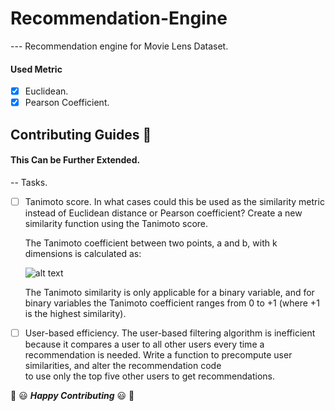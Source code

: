 # Recommendation-Engine

--- Recommendation engine for Movie Lens Dataset.

#### Used Metric
- [x] Euclidean.
- [x] Pearson Coefficient.

## Contributing Guides :crown:
#### This Can be Further Extended.

-- Tasks.
- [ ] Tanimoto score. In what cases could this be used as the similarity metric instead
      of Euclidean distance or Pearson coefficient? Create a new similarity function using
      the Tanimoto score.
      
     The Tanimoto coefficient between two points, a and b, with k dimensions is calculated as:
     
     ![alt text](https://docs.tibco.com/pub/spotfire/6.5.3/doc/html/images/hc_tanimoto_coefficient_eq_1.png)
     
     The Tanimoto similarity is only applicable for a binary variable, and for binary variables the Tanimoto coefficient ranges from 0 to      +1 (where +1 is the highest similarity).

- [ ] User-based efficiency. The user-based filtering algorithm is inefficient because it
      compares a user to all other users every time a recommendation is needed. Write
      a function to precompute user similarities, and alter the recommendation code  
      to use only the top five other users to get recommendations.

:tada:  :smiley: _**Happy Contributing**_ :smiley: :tada:
